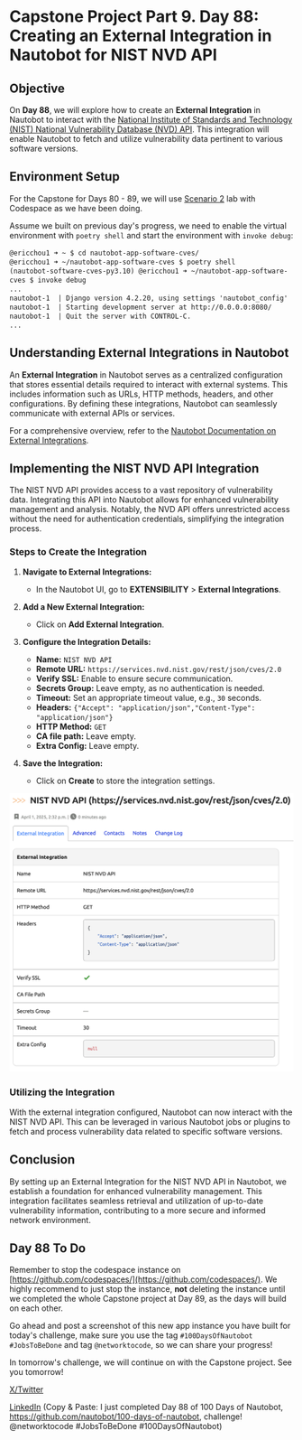 # Capstone Project Part 9. Day 88: Creating an External Integration in Nautobot for NIST NVD API

## Objective

On **Day 88**, we will explore how to create an **External Integration** in Nautobot to interact with the [National Institute of Standards and Technology (NIST) National Vulnerability Database (NVD) API](https://nvd.nist.gov/developers/vulnerabilities). This integration will enable Nautobot to fetch and utilize vulnerability data pertinent to various software versions.

## Environment Setup

For the Capstone for Days 80 - 89, we will use [Scenario 2](../Lab_Setup/scenario_2_setup/README.md) lab with Codespace as we have been doing. 

Assume we built on previous day's progress, we need to enable the virtual environment with `poetry shell` and start the environment with `invoke debug`: 

```
@ericchou1 ➜ ~ $ cd nautobot-app-software-cves/
@ericchou1 ➜ ~/nautobot-app-software-cves $ poetry shell
(nautobot-software-cves-py3.10) @ericchou1 ➜ ~/nautobot-app-software-cves $ invoke debug
...
nautobot-1  | Django version 4.2.20, using settings 'nautobot_config'
nautobot-1  | Starting development server at http://0.0.0.0:8080/
nautobot-1  | Quit the server with CONTROL-C.
...
```

## Understanding External Integrations in Nautobot

An **External Integration** in Nautobot serves as a centralized configuration that stores essential details required to interact with external systems. This includes information such as URLs, HTTP methods, headers, and other configurations. By defining these integrations, Nautobot can seamlessly communicate with external APIs or services.

For a comprehensive overview, refer to the [Nautobot Documentation on External Integrations](https://docs.nautobot.com/projects/core/en/stable/user-guide/platform-functionality/externalintegration/).

## Implementing the NIST NVD API Integration

The NIST NVD API provides access to a vast repository of vulnerability data. Integrating this API into Nautobot allows for enhanced vulnerability management and analysis. Notably, the NVD API offers unrestricted access without the need for authentication credentials, simplifying the integration process.

### Steps to Create the Integration

1. **Navigate to External Integrations:**
   - In the Nautobot UI, go to **EXTENSIBILITY** > **External Integrations**.

2. **Add a New External Integration:**
   - Click on **Add External Integration**.

3. **Configure the Integration Details:**
   - **Name:** `NIST NVD API`
   - **Remote URL:** `https://services.nvd.nist.gov/rest/json/cves/2.0`
   - **Verify SSL:** Enable to ensure secure communication.
   - **Secrets Group:** Leave empty, as no authentication is needed.
   - **Timeout:** Set an appropriate timeout value, e.g., `30` seconds.
   - **Headers:** `{"Accept": "application/json","Content-Type": "application/json"}`
   - **HTTP Method:** `GET`
   - **CA file path:** Leave empty.
   - **Extra Config:** Leave empty.

4. **Save the Integration:**
   - Click on **Create** to store the integration settings.

![nist_external_integration](images/external_integration.png)

### Utilizing the Integration

With the external integration configured, Nautobot can now interact with the NIST NVD API. This can be leveraged in various Nautobot jobs or plugins to fetch and process vulnerability data related to specific software versions.

## Conclusion

By setting up an External Integration for the NIST NVD API in Nautobot, we establish a foundation for enhanced vulnerability management. This integration facilitates seamless retrieval and utilization of up-to-date vulnerability information, contributing to a more secure and informed network environment.

## Day 88 To Do

Remember to stop the codespace instance on [https://github.com/codespaces/](https://github.com/codespaces/). We highly recommend to just stop the instance, **not** deleting the instance until we completed the whole Capstone project at Day 89, as the days will build on each other.  

Go ahead and post a screenshot of this new app instance you have built for today's challenge, make sure you use the tag `#100DaysOfNautobot` `#JobsToBeDone` and tag `@networktocode`, so we can share your progress! 

In tomorrow's challenge, we will continue on with the Capstone project. See you tomorrow! 

[X/Twitter](<https://twitter.com/intent/tweet?url=https://github.com/nautobot/100-days-of-nautobot&text=I+just+completed+Day+88+of+the+100+days+of+nautobot+challenge+!&hashtags=100DaysOfNautobot,JobsToBeDone>)

[LinkedIn](https://www.linkedin.com/) (Copy & Paste: I just completed Day 88 of 100 Days of Nautobot, https://github.com/nautobot/100-days-of-nautobot, challenge! @networktocode #JobsToBeDone #100DaysOfNautobot) 

